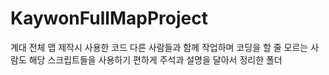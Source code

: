 # KaywonFullMapProject
계대 전체 맵 제작시 사용한 코드
다른 사람들과 함께 작업하며 코딩을 할 줄 모르는 사람도 해당 스크립트들을 사용하기 편하게 주석과 설명을 달아서 정리한 폴더
